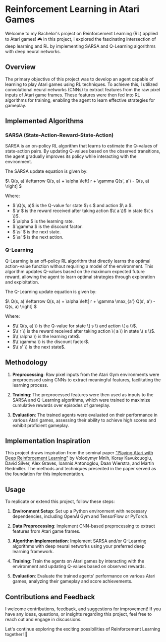 # Reinforcement Learning in Atari Games

Welcome to my Bachelor's project on Reinforcement Learning (RL) applied to Atari games! 🎮 In this project, I explored the fascinating intersection of deep learning and RL by implementing SARSA and Q-Learning algorithms with deep neural networks.

## Overview

The primary objective of this project was to develop an agent capable of learning to play Atari games using RL techniques. To achieve this, I utilized convolutional neural networks (CNNs) to extract features from the raw pixel inputs of Atari game frames. These features were then fed into RL algorithms for training, enabling the agent to learn effective strategies for gameplay.

## Implemented Algorithms

### SARSA (State-Action-Reward-State-Action)

SARSA is an on-policy RL algorithm that learns to estimate the Q-values of state-action pairs. By updating Q-values based on the observed transitions, the agent gradually improves its policy while interacting with the environment.

The SARSA update equation is given by:

$\ Q(s, a) \leftarrow Q(s, a) + \alpha \left[ r + \gamma Q(s', a') - Q(s, a) \right] \$

Where:
- $ \Q(s, a)\$ is the Q-value for state $\ s \$ and action $\ a \$.
- $ \r \$ is the reward received after taking action $\( a \)$ in state $\( s \)$.
- $ \\alpha \$ is the learning rate.
- $ \\gamma \$ is the discount factor.
- $ \s' \$ is the next state.
- $ \a' \$ is the next action.

### Q-Learning

Q-Learning is an off-policy RL algorithm that directly learns the optimal action-value function without requiring a model of the environment. This algorithm updates Q-values based on the maximum expected future reward, allowing the agent to learn optimal strategies through exploration and exploitation.

The Q-Learning update equation is given by:

$\ Q(s, a) \leftarrow Q(s, a) + \alpha \left[ r + \gamma \max_{a'} Q(s', a') - Q(s, a) \right] \$

Where:
- $\( Q(s, a) \) is the Q-value for state \( s \) and action \( a \)$.
- $\( r \) is the reward received after taking action \( a \) in state \( s \)$.
- $\( \alpha \) is the learning rate$.
- $\( \gamma \) is the discount factor$.
- $\( s' \) is the next state$.

## Methodology

1. **Preprocessing**: Raw pixel inputs from the Atari Gym environments were preprocessed using CNNs to extract meaningful features, facilitating the learning process.
   
2. **Training**: The preprocessed features were then used as inputs to the SARSA and Q-Learning algorithms, which were trained to maximize cumulative rewards over episodes of gameplay.

3. **Evaluation**: The trained agents were evaluated on their performance in various Atari games, assessing their ability to achieve high scores and exhibit proficient gameplay.

## Implementation Inspiration

This project draws inspiration from the seminal paper ["Playing Atari with Deep Reinforcement Learning"](https://www.cs.toronto.edu/~vmnih/docs/dqn.pdf) by Volodymyr Mnih, Koray Kavukcuoglu, David Silver, Alex Graves, Ioannis Antonoglou, Daan Wierstra, and Martin Riedmiller. The methods and techniques presented in the paper served as the foundation for this implementation.

## Usage

To replicate or extend this project, follow these steps:

1. **Environment Setup**: Set up a Python environment with necessary dependencies, including OpenAI Gym and TensorFlow or PyTorch.
   
2. **Data Preprocessing**: Implement CNN-based preprocessing to extract features from Atari game frames.
   
3. **Algorithm Implementation**: Implement SARSA and/or Q-Learning algorithms with deep neural networks using your preferred deep learning framework.
   
4. **Training**: Train the agents on Atari games by interacting with the environment and updating Q-values based on observed rewards.
   
5. **Evaluation**: Evaluate the trained agents' performance on various Atari games, analyzing their gameplay and score achievements.

## Contributions and Feedback

I welcome contributions, feedback, and suggestions for improvement! If you have any ideas, questions, or insights regarding this project, feel free to reach out and engage in discussions.

Let's continue exploring the exciting possibilities of Reinforcement Learning together! 🚀
